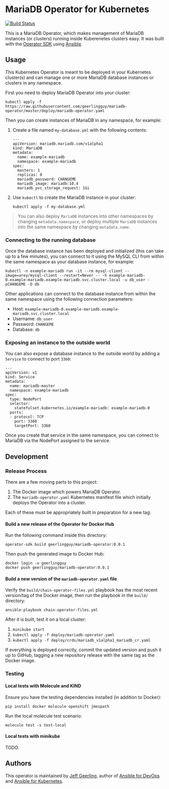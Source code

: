 # MariaDB Operator for Kubernetes

[![Build Status](https://travis-ci.com/geerlingguy/mariadb-operator.svg?branch=master)](https://travis-ci.com/geerlingguy/mariadb-operator)

This is a MariaDB Operator, which makes management of MariaDB instances (or clusters) running inside Kuberenetes clusters easy. It was built with the [Operator SDK](https://github.com/operator-framework/operator-sdk) using [Ansible](https://www.ansible.com/blog/ansible-operator).

## Usage

This Kubernetes Operator is meant to be deployed in your Kubernetes cluster(s) and can manage one or more MariaDB database instances or clusters in any namespace.

First you need to deploy MariaDB Operator into your cluster:

    kubectl apply -f https://raw.githubusercontent.com/geerlingguy/mariadb-operator/master/deploy/mariadb-operator.yaml

Then you can create instances of MariaDB in any namespace, for example:

  1. Create a file named `my-database.yml` with the following contents:

     ```
     ---
     apiVersion: mariadb.mariadb.com/v1alpha1
     kind: MariaDB
     metadata:
       name: example-mariadb
       namespace: example-mariadb
     spec:
       masters: 1
       replicas: 0
       mariadb_password: CHANGEME
       mariadb_image: mariadb:10.4
       mariadb_pvc_storage_request: 1Gi
     ```

  2. Use `kubectl` to create the MariaDB instance in your cluster:

     ```
     kubectl apply -f my-database.yml
     ```

> You can also deploy `MariaDB` instances into other namespaces by changing `metadata.namespace`, or deploy multiple `MariaDB` instances into the same namespace by changing `metadata.name`.

### Connecting to the running database

Once the database instance has been deployed and initialized (this can take up to a few minutes), you can connect to it using the MySQL CLI from within the same namespace as your database instance, for example:

    kubectl -n example-mariadb run -it --rm mysql-client --image=arey/mysql-client --restart=Never -- -h example-mariadb-0.example-mariadb.example-mariadb.svc.cluster.local -u db_user -pCHANGEME -D db

Other applications can connect to the database instance from within the same namespace using the following connection parameters:

  - Host: `example-mariadb-0.example-mariadb.example-mariadb.svc.cluster.local`
  - Username: `db_user`
  - Password: `CHANGEME`
  - Database: `db`

### Exposing an instance to the outside world

You can also expose a database instance to the outside world by adding a `Service` to connect to port `3360`:

    ---
    apiVersion: v1
    kind: Service
    metadata:
      name: mariadb-master
      namespace: example-mariadb
    spec:
      type: NodePort
      selector:
        statefulset.kubernetes.io/example-mariadb: example-mariadb-0
      ports:
      - protocol: TCP
        port: 3360
        targetPort: 3360

Once you create that service in the same namespace, you can connect to MariaDB via the NodePort assigned to the service.

## Development

### Release Process

There are a few moving parts to this project:

  1. The Docker image which powers MariaDB Operator.
  2. The `mariadb-operator.yaml` Kubernetes manifest file which initially deploys the Operator into a cluster.

Each of these must be appropriately built in preparation for a new tag:

#### Build a new release of the Operator for Docker Hub

Run the following command inside this directory:

    operator-sdk build geerlingguy/mariadb-operator:0.0.1

Then push the generated image to Docker Hub:

    docker login -u geerlingguy
    docker push geerlingguy/mariadb-operator:0.0.1

#### Build a new version of the `mariadb-operator.yaml` file

Verify the `build/chain-operator-files.yml` playbook has the most recent version/tag of the Docker image, then run the playbook in the `build/` directory:

    ansible-playbook chain-operator-files.yml

After it is built, test it on a local cluster:

  1. `minikube start`
  2. `kubectl apply -f deploy/mariadb-operator.yaml`
  3. `kubectl apply -f deploy/crds/mariadb_v1alpha1_mariadb_cr.yaml`

If everything is deployed correctly, commit the updated version and push it up to GitHub, tagging a new repository release with the same tag as the Docker image.

### Testing

#### Local tests with Molecule and KIND

Ensure you have the testing dependencies installed (in addition to Docker):

    pip install docker molecule openshift jmespath

Run the local molecule test scenario:

    molecule test -s test-local

#### Local tests with minikube

TODO.

## Authors

This operator is maintained by [Jeff Geerling](https://www.jeffgeerling.com), author of [Ansible for DevOps](https://www.ansiblefordevops.com) and [Ansible for Kubernetes](https://www.ansibleforkubernetes.com).
